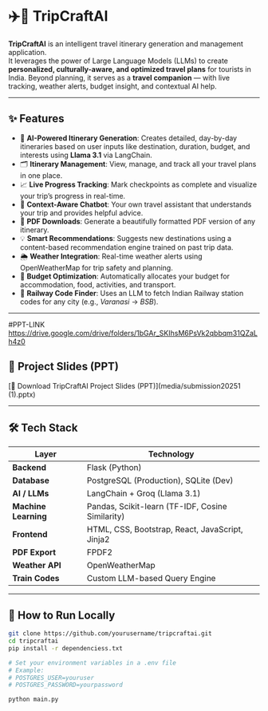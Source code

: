 # ✈️🤖 TripCraftAI

**TripCraftAI** is an intelligent travel itinerary generation and management application.  
It leverages the power of Large Language Models (LLMs) to create **personalized, culturally-aware, and optimized travel plans** for tourists in India. Beyond planning, it serves as a **travel companion** — with live tracking, weather alerts, budget insight, and contextual AI help.



---

## ✨ Features

- 🤖 **AI-Powered Itinerary Generation**: Creates detailed, day-by-day itineraries based on user inputs like destination, duration, budget, and interests using **Llama 3.1** via LangChain.
- 🗂️ **Itinerary Management**: View, manage, and track all your travel plans in one place.
- 📈 **Live Progress Tracking**: Mark checkpoints as complete and visualize your trip’s progress in real-time.
- 💬 **Context-Aware Chatbot**: Your own travel assistant that understands your trip and provides helpful advice.
- 📄 **PDF Downloads**: Generate a beautifully formatted PDF version of any itinerary.
- 💡 **Smart Recommendations**: Suggests new destinations using a content-based recommendation engine trained on past trip data.
- 🌦️ **Weather Integration**: Real-time weather alerts using OpenWeatherMap for trip safety and planning.
- 💸 **Budget Optimization**: Automatically allocates your budget for accommodation, food, activities, and transport.
- 🚂 **Railway Code Finder**: Uses an LLM to fetch Indian Railway station codes for any city (e.g., *Varanasi* → *BSB*).

---
#PPT-LINK
https://drive.google.com/drive/folders/1bGAr_SKIhsM6PsVk2qbbqm31QZaLh4z0

## 📄 Project Slides (PPT)

[🔗 Download TripCraftAI Project Slides (PPT)](media/submission20251 (1).pptx)

---

## 🛠️ Tech Stack

| Layer | Technology |
|-------|------------|
| **Backend** | Flask (Python) |
| **Database** | PostgreSQL (Production), SQLite (Dev) |
| **AI / LLMs** | LangChain + Groq (Llama 3.1) |
| **Machine Learning** | Pandas, Scikit-learn (TF-IDF, Cosine Similarity) |
| **Frontend** | HTML, CSS, Bootstrap, React, JavaScript, Jinja2 |
| **PDF Export** | FPDF2 |
| **Weather API** | OpenWeatherMap |
| **Train Codes** | Custom LLM-based Query Engine |

---

## 📌 How to Run Locally

```bash
git clone https://github.com/yourusername/tripcraftai.git
cd tripcraftai
pip install -r dependenciess.txt

# Set your environment variables in a .env file
# Example:
# POSTGRES_USER=youruser
# POSTGRES_PASSWORD=yourpassword

python main.py
